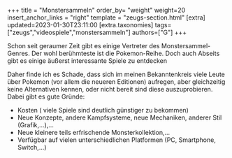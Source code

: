 +++
title = "Monstersammeln"
order_by= "weight"
weight=20
insert_anchor_links = "right"
template = "zeugs-section.html"
[extra]
updated=2023-01-30T23:11:00
[extra.taxonomies]
tags=["zeugs","videospiele","monstersammeln"]
authors=["G"]
+++

Schon seit geraumer Zeit gibt es einige Vertreter des Monstersammel-Genres. Der wohl berühmteste ist die Pokemon-Reihe. Doch auch Abseits gibt es einige äußerst interessante Spiele zu entdecken

<!-- more -->

Daher finde ich es Schade, dass sich im meinen Bekanntenkreis viele Leute über Pokemon (vor allem die neueren Editionen) aufregen, aber gleichzeitig keine Alternativen kennen, oder nicht bereit sind diese auszuprobieren. Dabei gibt es gute Gründe:

+ Kosten ( viele Spiele sind deutlich günstiger zu bekommen)
+ Neue Konzepte, andere Kampfsysteme, neue Mechaniken, anderer Stil (Grafik,...),...
+ Neue kleinere teils erfrischende Monsterkollektion,...
+ Verfügbar auf vielen unterschiedlichen Platformen (PC, Smartphone, Switch,...)
